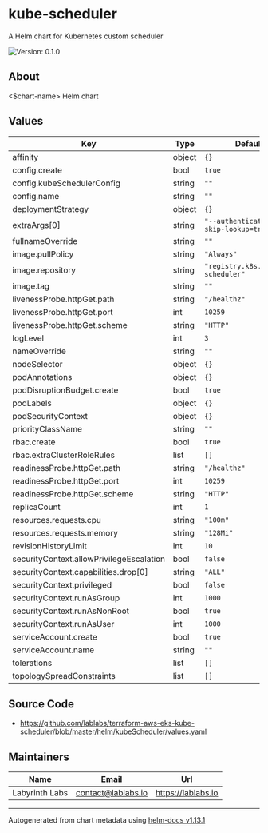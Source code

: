 # kube-scheduler

A Helm chart for Kubernetes custom scheduler

![Version: 0.1.0](https://img.shields.io/badge/Version-0.1.0-informational?style=flat-square)

## About
<$chart-name> Helm chart

## Values

| Key | Type | Default | Description |
|-----|------|---------|-------------|
| affinity | object | `{}` |  |
| config.create | bool | `true` |  |
| config.kubeSchedulerConfig | string | `""` |  |
| config.name | string | `""` |  |
| deploymentStrategy | object | `{}` |  |
| extraArgs[0] | string | `"--authentication-skip-lookup=true"` |  |
| fullnameOverride | string | `""` |  |
| image.pullPolicy | string | `"Always"` |  |
| image.repository | string | `"registry.k8s.io/kube-scheduler"` |  |
| image.tag | string | `""` |  |
| livenessProbe.httpGet.path | string | `"/healthz"` |  |
| livenessProbe.httpGet.port | int | `10259` |  |
| livenessProbe.httpGet.scheme | string | `"HTTP"` |  |
| logLevel | int | `3` |  |
| nameOverride | string | `""` |  |
| nodeSelector | object | `{}` |  |
| podAnnotations | object | `{}` |  |
| podDisruptionBudget.create | bool | `true` |  |
| podLabels | object | `{}` |  |
| podSecurityContext | object | `{}` |  |
| priorityClassName | string | `""` |  |
| rbac.create | bool | `true` |  |
| rbac.extraClusterRoleRules | list | `[]` |  |
| readinessProbe.httpGet.path | string | `"/healthz"` |  |
| readinessProbe.httpGet.port | int | `10259` |  |
| readinessProbe.httpGet.scheme | string | `"HTTP"` |  |
| replicaCount | int | `1` |  |
| resources.requests.cpu | string | `"100m"` |  |
| resources.requests.memory | string | `"128Mi"` |  |
| revisionHistoryLimit | int | `10` |  |
| securityContext.allowPrivilegeEscalation | bool | `false` |  |
| securityContext.capabilities.drop[0] | string | `"ALL"` |  |
| securityContext.privileged | bool | `false` |  |
| securityContext.runAsGroup | int | `1000` |  |
| securityContext.runAsNonRoot | bool | `true` |  |
| securityContext.runAsUser | int | `1000` |  |
| serviceAccount.create | bool | `true` |  |
| serviceAccount.name | string | `""` |  |
| tolerations | list | `[]` |  |
| topologySpreadConstraints | list | `[]` |  |

## Source Code

* <https://github.com/lablabs/terraform-aws-eks-kube-scheduler/blob/master/helm/kubeScheduler/values.yaml>

## Maintainers

| Name | Email | Url |
| ---- | ------ | --- |
| Labyrinth Labs | <contact@lablabs.io> | <https://lablabs.io> |

----------------------------------------------
Autogenerated from chart metadata using [helm-docs v1.13.1](https://github.com/norwoodj/helm-docs/releases/v1.13.1)
